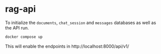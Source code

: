 # rag-api
To initialize the `documents`, `chat_session` and `messages` databases as well as the API run.
```bash
docker compose up
```
This will enable the endpoints in http://localhost:8000/api/v1/

